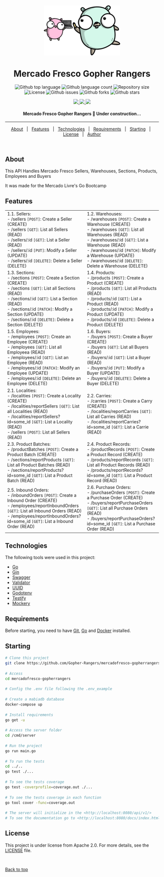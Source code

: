 <p align="center">
<img src="https://github.com/ashleymcnamara/gophers/blob/master/TEACHING_GOPHER.png?raw=true" width="250"/>
</p>

<h1 align="center">Mercado Fresco Gopher Rangers</h1>

<p align="center">
 <img alt="Github top language" src="https://img.shields.io/github/languages/top/Gopher-Rangers/mercadofresco-gopherrangers?color=56BEB8">
  <img alt="Github language count" src="https://img.shields.io/github/languages/count/Gopher-Rangers/mercadofresco-gopherrangers?color=56BEB8">
  <img alt="Repository size" src="https://img.shields.io/github/repo-size/Gopher-Rangers/mercadofresco-gopherrangers?color=56BEB8">
  <img alt="License" src="https://img.shields.io/github/license/Gopher-Rangers/mercadofresco-gopherrangers?color=56BEB8">
  <img alt="Github issues" src="https://img.shields.io/github/issues/Gopher-Rangers/mercadofresco-gopherrangers?color=56BEB8" />
  <img alt="Github forks" src="https://img.shields.io/github/forks/Gopher-Rangers/mercadofresco-gopherrangers?color=56BEB8" />
  <img alt="Github stars" src="https://img.shields.io/github/stars/Gopher-Rangers/mercadofresco-gopherrangers?color=56BEB8" />
</p>

<p align="center">
  <a href="https://github.com/Gopher-Rangers/mercadofresco-gopherrangers/actions/workflows/test.yml">
    <img src="https://github.com/Gopher-Rangers/mercadofresco-gopherrangers/actions/workflows/test.yml/badge.svg">
  </a>
  <a href="https://codecov.io/gh/Gopher-Rangers/mercadofresco-gopherrangers"> 
    <img src="https://codecov.io/gh/Gopher-Rangers/mercadofresco-gopherrangers/branch/main/graph/badge.svg?token=NUUR12FFLR"> 
  </a>
  <a href="https://goreportcard.com/report/github.com/Gopher-Rangers/mercadofresco-gopherrangers"> 
    <img src="https://goreportcard.com/badge/github.com/Gopher-Rangers/mercadofresco-gopherrangers"> 
  </a>
</p>

<h4 align="center"> 
	Mercado Fresco Gopher Rangers 🚀 Under construction...
</h4> 

<hr>

<p align="center">
  <a href="#about">About</a> &#xa0; | &#xa0; 
  <a href="#features">Features</a> &#xa0; | &#xa0;
  <a href="#technologies">Technologies</a> &#xa0; | &#xa0;
  <a href="#requirements">Requirements</a> &#xa0; | &#xa0;
  <a href="#starting">Starting</a> &#xa0; | &#xa0;
  <a href="#license">License</a> &#xa0; | &#xa0;
  <a href="https://github.com/Gopher-Rangers" target="_blank">Author</a>
</p>

<br>

## About ##

This API Handles Mercado Fresco Sellers, Warehouses, Sections, Products, Employees and Buyers

It was made for the Mercado Livre's Go Bootcamp

## Features ##
<table>
  <tr>
    <td>
      1.1. Sellers:<br>
      - /sellers <code>[POST]</code>: Create a Seller (CREATE)<br>
      - /sellers <code>[GET]</code>: List all Sellers (READ)<br>
      - /sellers/:id <code>[GET]</code>: List a Seller (READ)<br>
      - /sellers/:id <code>[PUT]</code>: Modify a Seller (UPDATE)<br>
      - /sellers/:id <code>[DELETE]</code>: Delete a Seller (DELETE)<br>
    </td>
    <td>
      1.2. Warehouses:<br>
      - /warehouses <code>[POST]</code>: Create a Warehouse (CREATE)<br>
      - /warehouses <code>[GET]</code>: List all Warehouses (READ)<br>
      - /warehouses/:id <code>[GET]</code>: List a Warehouse (READ)<br>
      - /warehouses/:id <code>[PATCH]</code>: Modify a Warehouse (UPDATE)<br>
      - /warehouses/:id <code>[DELETE]</code>: Delete a Warehouse (DELETE)<br>
    </td>
  </tr>

  <tr>
    <td>
      1.3. Sections:<br>
      - /sections <code>[POST]</code>: Create a Section (CREATE)<br>
      - /sections <code>[GET]</code>: List all Sections (READ)<br>
      - /sections/:id <code>[GET]</code>: List a Section (READ)<br>
      - /sections/:id <code>[PATCH]</code>: Modify a Section (UPDATE)<br>
      - /sections/:id <code>[DELETE]</code>: Delete a Section (DELETE)<br>
    </td>
    <td>
      1.4. Products:<br>
      - /products <code>[POST]</code>: Create a Product (CREATE)<br>
      - /products <code>[GET]</code>: List all Products (READ)<br>
      - /products/:id <code>[GET]</code>: List a Product (READ)<br>
      - /products/:id <code>[PATCH]</code>: Modify a Product (UPDATE)<br>
      - /products/:id <code>[DELETE]</code>: Delete a Product (DELETE)<br>
    </td>
  </tr>

  <tr>
    <td>
      1.5. Employees:<br>
      - /employees <code>[POST]</code>: Create an Employee (CREATE)<br>
      - /employees <code>[GET]</code>: List all Employeea (READ)<br>
      - /employees/:id <code>[GET]</code>: List an Employee (READ)<br>
      - /employees/:id <code>[PATCH]</code>: Modify an Employee (UPDATE)<br>
      - /employees/:id <code>[DELETE]</code>: Delete an Employee (DELETE)<br>
    </td>
    <td>
      1.6. Buyers:<br>
      - /buyers <code>[POST]</code>: Create a Buyer (CREATE)<br>
      - /buyers <code>[GET]</code>: List all Buyers (READ)<br>
      - /buyers/:id <code>[GET]</code>: List a Buyer (READ)<br>
      - /buyers/:id <code>[PUT]</code>: Modify a Buyer (UPDATE)<br>
      - /buyers/:id <code>[DELETE]</code>: Delete a Buyer (DELETE)<br>
    </td>
  </tr>

  <tr>
    <td>
      2.1. Localities:<br>
      - /localities <code>[POST]</code>: Create a Locality (CREATE)<br>
      - /localities/reportSellers <code>[GET]</code>: List all Localities (READ)<br>
      - /localities/reportSellers?id=some_id <code>[GET]</code>: List a Locality (READ)<br>
      - /sellers <code>[POST]</code>: List all Sellers (READ)<br>
    </td>
    <td>
      2.2. Carries:<br>
      - /carries <code>[POST]</code>: Create a Carry (CREATE)<br>
      - /localities/reportCarries <code>[GET]</code>: List all Carries (READ)<br>
      - /localities/reportCarries?id=some_id <code>[GET]</code>: List a Carrie (READ)<br>
    </td>
  </tr>

 <tr>
    <td>
      2.3. Product Batches:<br>
      - /productBatches <code>[POST]</code>: Create a Product Batch (CREATE)<br>
      - /sections/reportProducts <code>[GET]</code>: List all Product Batches (READ)<br>
      - /sections/reportProducts?id=some_id <code>[GET]</code>: List a Product Batch (READ)<br>
    </td>
    <td>
      2.4. Product Records:<br>
      - /productRecords <code>[POST]</code>: Create a Product Record (CREATE)<br>
      - /products/reportRecords <code>[GET]</code>: List all Product Records (READ)<br>
      - /products/reportRecords?id=some_id <code>[GET]</code>: List a Product Record (READ)<br>
    </td>
  </tr>

  <tr>
    <td>
      2.5. Inbound Orders:<br>
      - /inboundOrders <code>[POST]</code>: Create a Inbound Order (CREATE)<br>
      - /employees/reportInboundOrders <code>[GET]</code>: List all Inbound Orders (READ)<br>
      - /employees/reportInboundOrders?id=some_id <code>[GET]</code>: List a Inbound Order (READ)<br>
    </td>
    <td>
      2.6. Purchase Orders:<br>
      - /purchaseOrders <code>[POST]</code>: Create a Purchase Order (CREATE)<br>
      - /buyers/reportPurchaseOrders <code>[GET]</code>: List all Purchase Orders (READ)<br>
      - /buyers/reportPurchaseOrders?id=some_id <code>[GET]</code>: List a Purchase Order (READ)<br>
    </td>

  </tr>

</table>

## Technologies ##

The following tools were used in this project:

- [Go](https://go.dev/)
- [Gin](https://gin-gonic.com/)
- [Swagger](https://swagger.io/)
- [Validator](https://pkg.go.dev/github.com/go-playground/validator/v10)
- [UUID](https://pkg.go.dev/github.com/google/UUID)
- [Godotenv](https://github.com/joho/godotenv)
- [Testify](https://github.com/stretchr/testify)
- [Mockery](https://github.com/vektra/mockery)

## Requirements ##

Before starting, you need to have [Git](https://git-scm.com), [Go](https://go.dev/) and [Docker](https://www.docker.com/) installed.

## Starting ##

```bash
# Clone this project
git clone https://github.com/Gopher-Rangers/mercadofresco-gopherrangers

# Access
cd mercadofresco-gopherrangers

# Config the .env file following the .env_example

# Create a mabiadb database
docker-compose up

# Install requirements
go get -u

# Access the server folder
cd /cmd/server

# Run the project
go run main.go

# To run the tests
cd ../..
go test ./... 

# To see the tests coverage
go test -coverprofile=coverage.out ./...

# To see the tests coverage in each function
go tool cover -func=coverage.out 

# The server will initialize in the <http://localhost:8080/api/v1/>
# To see the documentation go to <http://localhost:8080/docs/index.html#/>
```

## License ##

This project is under license from Apache 2.0. For more details, see the [LICENSE](LICENSE) file.

&#xa0;

<a href="#top">Back to top</a>
